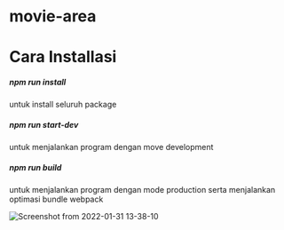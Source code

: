 # movie-area

<h1> Cara Installasi </h1>

<h5>npm run install</h5>
<p>untuk install seluruh package</p>
<h5>npm run start-dev</h5>
<p>untuk menjalankan program dengan move development</p>
<h5>npm run build</h5>
<p>untuk menjalankan program dengan mode production serta menjalankan optimasi bundle webpack</p>

![Screenshot from 2022-01-31 13-38-10](https://user-images.githubusercontent.com/43898482/151749535-c915d005-781d-4ad6-9008-c37e751e1861.png)
